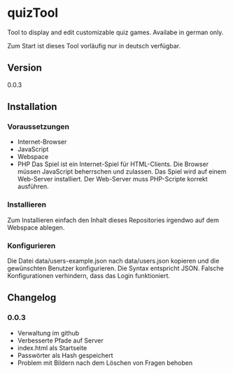 # quizTool
Tool to display and edit customizable quiz games.
Availabe in german only.

Zum Start ist dieses Tool vorläufig nur in deutsch verfügbar.

## Version
0.0.3 

## Installation

### Voraussetzungen
* Internet-Browser
* JavaScript
* Webspace
* PHP 
Das Spiel ist ein Internet-Spiel für HTML-Clients. Die Browser müssen 
JavaScript beherrschen und zulassen. Das Spiel wird auf einem Web-Server 
installiert. Der Web-Server muss PHP-Scripte korrekt ausführen. 

### Installieren  
Zum Installieren einfach den Inhalt dieses Repositories irgendwo
auf dem Webspace ablegen. 

### Konfigurieren
Die Datei data/users-example.json nach data/users.json kopieren und die 
gewünschten Benutzer konfigurieren. Die Syntax entspricht JSON. Falsche
Konfigurationen verhindern, dass das Login funktioniert. 

## Changelog

### 0.0.3
* Verwaltung im github
* Verbesserte Pfade auf Server
* index.html als Startseite
* Passwörter als Hash gespeichert
* Problem mit Bildern nach dem Löschen von Fragen behoben
